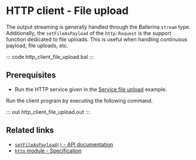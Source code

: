 # HTTP client - File upload

The output streaming is generally handled through the Ballerina `stream` type. Additionally, the `setFileAsPayload` of the `http:Request` is the support function dedicated to file uploads. This is useful when handling continuous payload, file uploads, etc.

::: code http_client_file_upload.bal :::

## Prerequisites
- Run the HTTP service given in the [Service file upload](/learn/by-example/http-service-file-upload/) example.

Run the client program by executing the following command.

::: out http_client_file_upload.out :::

## Related links
- [`setFileAsPayload()` - API documentation](https://lib.ballerina.io/ballerina/http/latest#Request#setFileAsPayload)
- [`http` module - Specification](/spec/http/#2423-resource-methods)
